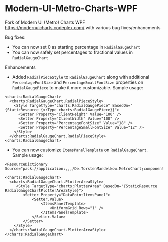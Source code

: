 # Modern-UI-Metro-Charts-WPF
Fork of Modern UI (Metro) Charts WPF https://modernuicharts.codeplex.com/ with various bug fixes/enhancments


Bug fixes:
- You can now set 0 as starting percentage in `RadialGaugeChart`
- You can now safely set percentages to fractional values in `RadialGaugeChart`


Enhancements
- Added `RadialPieceStyle` to `RadialGaugeChart` along with additional `PercentageFontSize` and `PercentageSmallFontSize` properties on `RadialGaugePiece` to make it more customizable. Sample usage:

```xaml
<charts:RadialGaugeChart>
  <charts:RadialGaugeChart.RadialPieceStyle>
    <Style TargetType="charts:RadialGaugePiece" BasedOn="{StaticResource {x:Type charts:RadialGaugePiece}}">
      <Setter Property="ClientHeight" Value="100" />
      <Setter Property="ClientWidth" Value="100" />
      <Setter Property="PercentageFontSize" Value="18" />
      <Setter Property="PercentageSmallFontSize" Value="12" />
    </Style>
  </charts:RadialGaugeChart.RadialPieceStyle>
<charts:RadialGaugeChart>
```

- You can now customize `ItemsPanelTemplate` on `RadialGaugeChart`. Sample usage:

```xaml
<ResourceDictionary Source="pack://application:,,,/De.TorstenMandelkow.MetroChart;component/Themes/Generic.xaml"/>
```

```xaml
<charts:RadialGaugeChart> 
  <charts:RadialGaugeChart.PlotterAreaStyle>
     <Style TargetType="charts:PlotterArea" BasedOn="{StaticResource RadialGaugeChartPlotterAreaStyle}">
        <Setter Property="DataPointItemsPanel">
            <Setter.Value>
                <ItemsPanelTemplate>
                    <UniformGrid Rows="1" />
                </ItemsPanelTemplate>
            </Setter.Value>
        </Setter>
    </Style>
  </charts:RadialGaugeChart.PlotterAreaStyle>
</charts:RadialGaugeChart>
```

